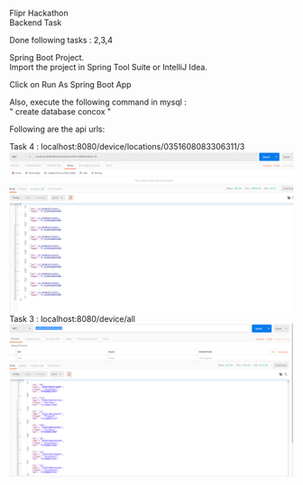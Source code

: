 Flipr Hackathon  
Backend Task  

Done following tasks : 2,3,4  

Spring Boot Project.  
Import the project in Spring Tool Suite or IntelliJ Idea.  

Click on Run As Spring Boot App  

Also, execute the following command in mysql :   
" create database concox "  

Following are the api urls:  

Task 4 : localhost:8080/device/locations/0351608083306311/3   
![Task 4](https://github.com/agrawal-utkarsh/flipr_hackathon/blob/master/flipr/Task4.png)  
Task 3 : localhost:8080/device/all
![Task 3](https://github.com/agrawal-utkarsh/flipr_hackathon/blob/master/flipr/Task3.png)  


